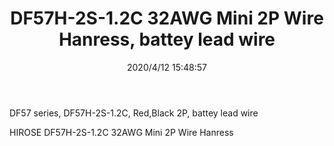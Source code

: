 ﻿---
layout: post 
title: DF57H-2S-1.2C 32AWG Mini 2P Wire Hanress, battey lead wire
tags: 
categories: wire-harness
overview: DF57 series, DF57H-2S-1.2C, Red,Black 2P, battey lead wire
series: 
part_number: 5110000
thumb_img: static/202004/320-thumb-20200412234947.jpg
small_img: static/202004/320-20200412234947.jpg
date: 2020/4/12 15:48:57
---


<p>
	DF57 series, DF57H-2S-1.2C, Red,Black 2P, battey lead wire
</p>
<p>
	HIROSE&nbsp;DF57H-2S-1.2C 32AWG Mini 2P Wire Hanress
</p>

